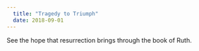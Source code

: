 ```yaml
---
  title: "Tragedy to Triumph"
  date: 2018-09-01
---
```

See the hope that resurrection brings through the book of Ruth. 
